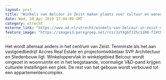 ```yaml
---
layout: post
title: "Winkels van Belcour in Zeist maken plaats voor cultuur en wonen"
date: Wed, 10 Apr 2019 17:04:00 GMT
category: utrecht
externe_link: "https://www.ad.nl/utrecht/winkels-van-belcour-in-zeist-maken-plaats-voor-cultuur-en-wonen~ad041ffa/"
feature_image: "https://images3.persgroep.net/rcs/JxYXg6fJ2hc11R0-fZ4tNLa-5E0/diocontent/145232397/_fitwidth/400/?appId=21791a8992982cd8da851550a453bd7f&quality=0.7"
---
```


Het wordt allemaal anders in het centrum van Zeist. Tenminste als het aan vastgoedbedrijf Accres Real Estate en projectontwikkelaar SVP Architectuur en Stedenbouw ligt. Winkeloppervlak in winkelgebied Belcour wordt omgezet in woonruimte en in het leegstaande, voormalige V&D-pand krijgen culturele instellingen een plek. De rest van het gebouw wordt verbouwd tot een appartementencomplex.

